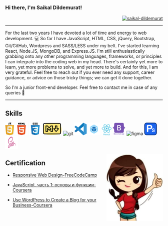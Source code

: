 ###  Hi there, I'm Saikal Dildemurat!  
<p align="right">
<a href="www.linkedin.com/in/saikaldzh
target=_blank"><img align="" src="https://img.shields.io/badge/linkedin-2867B2.svg?&style=for-the-badge&logo=linkedin&logoColor=white" alt="saikal-dildemurat" height="30" /></a>
</p>

---

<p>For the last two years I have devoted a lot of time and energy to web development. 💻 So far I have  JavaScript, HTML, CSS, jQuery, Bootstrap, Git/GitHub, Wordpress and SASS/LESS under my belt. I've started learning React, Node.JS, MongoDB, and Express.JS. I'm still enthusiastically grabbing onto any other programming languages, frameworks, or principles I can integrate into the coding web in my head.
There's certainly yet more to learn, yet more problems to solve, and yet more to build. And for this, I am very grateful.
Feel free to reach out if you ever need any support, career guidance, or advice on those tricky things; we can get it done together.</p>
<p>So I'm a junior front-end developer. Feel free to contact me in case of any queries 🙌</p>

---

## Skills

<p>
<img title="JavaScript" src="./assets/javascript.png" alt="javascript" height="40"/>
<img title="HTML" src="https://raw.githubusercontent.com/devicons/devicon/master/icons/html5/html5-original-wordmark.svg" alt="html5" width="40" height="40"/>
<img title="CSS" src="https://raw.githubusercontent.com/devicons/devicon/master/icons/css3/css3-original-wordmark.svg" alt="css3" width="40" height="40"/>
<img title="Markdown" src="./assets/markdown.png" alt="markdown" height="40"/>
<img title="Git" src="https://www.vectorlogo.zone/logos/git-scm/git-scm-icon.svg" alt="git" width="40" height="40"/>
<img title="VisualStudio" src="./assets/visual-studio-code-1.svg" alt="vscode" width="40" height="40"/>
<img title="Webpack" src="./assets/1900px-webpack_logo.png" alt="webpack" width="40" height="40"/>
<img title="React" src="./assets/react.png" alt="react" height="35"/>
<img title="Bootstrap" src="https://raw.githubusercontent.com/devicons/devicon/master/icons/bootstrap/bootstrap-plain-wordmark.svg" alt="bootstrap" width="40" height="40"/>
<img title="Figma" src="https://www.vectorlogo.zone/logos/figma/figma-icon.svg" alt="figma" width="40" height="40"/>
<img title="PSDetch" src="./assets/psdetch.png" alt="psdetch" width="40" height="40"/>
<img title="Sass" src="./assets/sass.png" alt="psdetch" width="40clea" height="40"/></p>
<img width="180px" align="right" src="assets/me.jpg"/>
</p>


## Certification

- [Responsive Web Design-FreeCodeCamp](https://freecodecamp.org/certification/sdj/responsive-web-design)
  
- [JavaScript, часть 1: основы и функции-Coursera](https://freecodecamp.org/certification/sdj/responsive-web-design)
  
- [Use WordPress to Create a Blog for your Business-Coursera](https://www.coursera.org/account/accomplishments/certificate/GJH7LY8YFFMU)
 

<!--**Web development courses**-->

